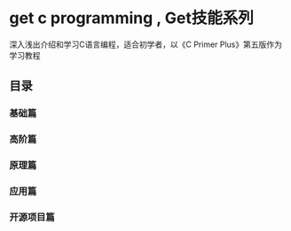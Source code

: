 # get c programming , Get技能系列

深入浅出介绍和学习C语言编程，适合初学者，以《C Primer Plus》第五版作为学习教程

## 目录

### 基础篇


### 高阶篇


### 原理篇


### 应用篇


### 开源项目篇
